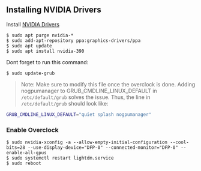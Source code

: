 
## Installing NVIDIA Drivers

Install [NVIDIA Drivers](http://www.nvidia.com/Download/driverResults.aspx/123918/en-us)
```console
$ sudo apt purge nvidia-*
$ sudo add-apt-repository ppa:graphics-drivers/ppa
$ sudo apt update
$ sudo apt install nvidia-390
```

Dont forget to run this command:
```console
$ sudo update-grub
```

> Note: Make sure to modify this file once the overclock is done.
Adding nogpumanager to GRUB_CMDLINE_LINUX_DEFAULT in `/etc/default/grub` solves the issue. Thus, the line in `/etc/default/grub` should look like: 

```bash
GRUB_CMDLINE_LINUX_DEFAULT="quiet splash nogpumanager"
```

### Enable Overclock
```console
$ sudo nvidia-xconfig -a --allow-empty-initial-configuration --cool-bits=28 --use-display-device="DFP-0" --connected-monitor="DFP-0" --enable-all-gpus
$ sudo systemctl restart lightdm.service
$ sudo reboot
```